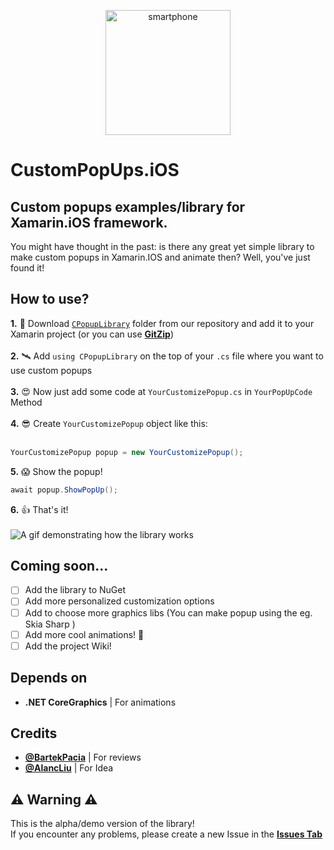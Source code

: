<p align="center">
  <img width="200" height="200" src="https://i.imgur.com/32FqQY0.png" alt="smartphone">
</p>

# CustomPopUps.iOS
## Custom popups examples/library for Xamarin.iOS framework.

You might have thought in the past: is there any great yet simple library to make custom popups in Xamarin.IOS and animate then? Well, you've just found it!

## How to use?

**1.** 🚀 Download <a target="_blank" href="https://github.com/Mondonno/CustomPopUps.iOS/blob/master/CPopUpLibrary/Downloads/CPopupLibraryDEMO.iOS.zip?raw=true">`CPopupLibrary`</a> folder from our repository and add it to your Xamarin project (or you can use [**GitZip**](http://kinolien.github.io/gitzip/))<br><br>
**2.** 🛰 Add `using CPopupLibrary` on the top of your `.cs` file where you want to use custom popups<br><br>
**3.** 😍 Now just add some code at `YourCustomizePopup.cs` in `YourPopUpCode` Method<br><br>
**4.** 😎 Create `YourCustomizePopup` object like this:<br><br>

```csharp
YourCustomizePopup popup = new YourCustomizePopup();
```

**5.** 😱 Show the popup!<br>

```csharp
await popup.ShowPopUp();
```

**6.** 👍 That's it!<br><br>
![A gif demonstrating how the library works](https://i.imgur.com/tpLGIic.gif)

## Coming soon...

- [ ] Add the library to NuGet
- [ ] Add more personalized customization options
- [ ] Add to choose more graphics libs (You can make popup using the eg. Skia Sharp )
- [ ] Add more cool animations! 🎉
- [ ] Add the project Wiki!

## Depends on

- **.NET CoreGraphics** | For animations<br>

## Credits

- [**@BartekPacia**](https://github.com/bartekpacia) | For reviews
- [**@AlancLiu**](https://stackoverflow.com/users/6228063/alanc-liu) | For Idea

## ⚠️ Warning ⚠️

This is the alpha/demo version of the library!<br>
If you encounter any problems, please create a new Issue in the [**Issues Tab**](https://github.com/Mondonno/CustomPopUps.iOS/issues)